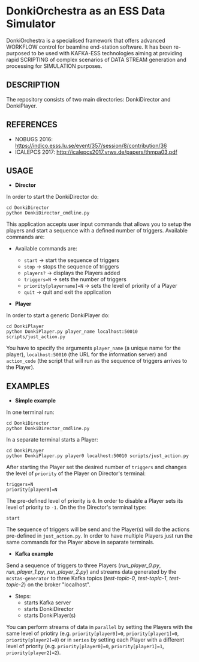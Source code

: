 DonkiOrchestra as an ESS Data Simulator
=======================================

DonkiOrchestra is a specialised framework that offers advanced WORKFLOW control for beamline end-station software. It has been re-purposed to be used with KAFKA-ESS technologies aiming at providing rapid SCRIPTING of complex scenarios of DATA STREAM generation and processing for SIMULATION purposes.


DESCRIPTION
-----------

The repository consists of two main directories: DonkiDirector and DonkiPlayer.

REFERENCES
-----------

 * NOBUGS 2016: https://indico.esss.lu.se/event/357/session/8/contribution/36
 * ICALEPCS 2017: http://icalepcs2017.vrws.de/papers/thmpa03.pdf

USAGE
-----

*  **Director**

In order to start the DonkiDirector do:
```
cd DonkiDirector
python DonkiDirector_cmdline.py
```
This application accepts user input commands that allows you to setup the players and start a sequence with a defined number of triggers. Available commands are:  
   *  Available commands are:
      * `start` -> start the sequence of triggers 
      *  `stop` -> stops the sequence of triggers
      *  `players?` -> displays the Players added
      *  `triggers=N` -> sets the number of triggers 
      *  `priority[playername]=N` -> sets the level of priority of a Player
      *  `quit` -> quit and exit the application


* **Player**

In order to start a generic DonkiPlayer do:
```
cd DonkiPlayer
python DonkiPlayer.py player_name localhost:50010 scripts/just_action.py
```
You have to specify the arguments `player_name` (a unique name for the player), `localhost:50010` (the URL for the information server) and `action_code` (the script that will run as the sequence of triggers arrives to the Player).

EXAMPLES
--------

* **Simple example**

In one terminal run:
```
cd DonkiDirector
python DonkiDirector_cmdline.py
```
In a separate terminal starts a Player:
```
cd DonkiPLayer
python DonkiPlayer.py player0 localhost:50010 scripts/just_action.py
```
After starting the Player set the desired number of `triggers` and changes the level of `priority` of the Player on Director's terminal:
```
triggers=N
priority[player0]=N
```
The pre-defined level of priority is `0`. In order to disable a Player sets its level of priority to `-1`.
On the the Director's terminal type:
```
start
```
The sequence of triggers will be send and the Player(s) will do the actions pre-defined in `just_action.py`. In order to have multiple Players just run the same commands for the Player above in separate terminals.

* **Kafka example**

Send a sequence of triggers to three Players (*run_player_0.py*, *run_player_1.py*, *run_player_2.py*) and streams data generated by the `mcstas-generator` to three Kafka topics (*test-topic-0*, *test-topic-1*, *test-topic-2*) on the broker "localhost".

  * Steps:
    - starts Kafka server
    - starts DonkiDirector
    - starts DonkiPlayer(s)

You can perform streams of data in `parallel` by setting the Players with the same level of priotiry (e.g. `priority[player0]=0`, `priority[player1]=0`, `priority[player2]=0`) or in `series` by setting each Player with a different level of priority (e.g. `priority[player0]=0`, `priority[player1]=1`, `priority[player2]=2`).
    



